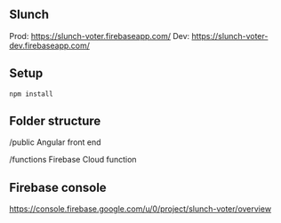## Slunch
Prod: https://slunch-voter.firebaseapp.com/
Dev: https://slunch-voter-dev.firebaseapp.com/

## Setup
```
npm install 
```

## Folder structure
/public Angular front end


/functions Firebase Cloud function

## Firebase console
https://console.firebase.google.com/u/0/project/slunch-voter/overview
